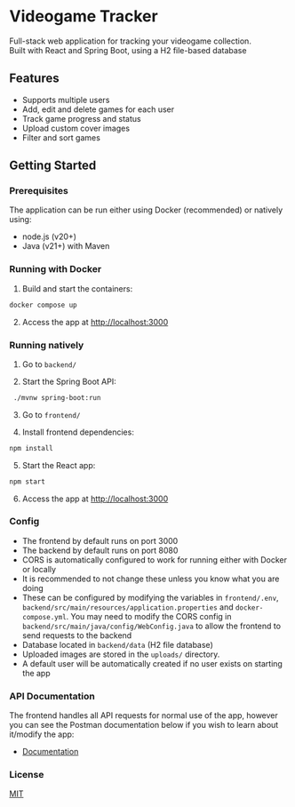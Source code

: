 # Videogame Tracker

Full-stack web application for tracking your videogame collection.  
Built with React and Spring Boot, using a H2 file-based database

## Features
- Supports multiple users
- Add, edit and delete games for each user
- Track game progress and status
- Upload custom cover images
- Filter and sort games

## Getting Started

### Prerequisites
The application can be run either using Docker (recommended) or natively using:
- node.js (v20+)
- Java (v21+) with Maven

### Running with Docker
1. Build and start the containers:
```sh
docker compose up
```

2. Access the app at [http://localhost:3000](http://localhost:3000)

### Running natively
1) Go to `backend/`

2) Start the Spring Boot API:
```sh
 ./mvnw spring-boot:run
 ```

3) Go to `frontend/`

4) Install frontend dependencies:
```sh
npm install
```

5) Start the React app:
```sh
npm start
```

6) Access the app at [http://localhost:3000](http://localhost:3000)

### Config
- The frontend by default runs on port 3000
- The backend by default runs on port 8080
- CORS is automatically configured to work for running either with Docker or locally
- It is recommended to not change these unless you know what you are doing
- These can be configured by modifying the variables in `frontend/.env`, `backend/src/main/resources/application.properties` and `docker-compose.yml`. You may need to modify the CORS config in `backend/src/main/java/config/WebConfig.java` to allow the frontend to send requests to the backend
- Database located in `backend/data` (H2 file database)
- Uploaded images are stored in the `uploads/` directory.
- A default user will be automatically created if no user exists on starting the app

### API Documentation
The frontend handles all API requests for normal use of the app, however you can see the Postman documentation below if you wish to learn about it/modify the app:
- [Documentation](https://documenter.getpostman.com/view/33001241/2sB3BDHq7U)

### License
[MIT](license.md)